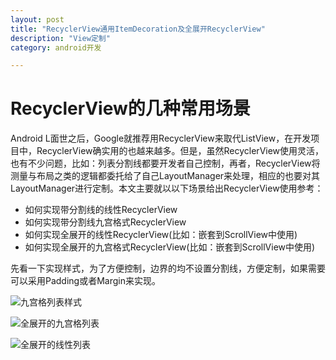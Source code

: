 ```yaml
---
layout: post
title: "RecyclerView通用ItemDecoration及全展开RecyclerView"
description: "View定制"
category: android开发

---
```


# RecyclerView的几种常用场景

Android L面世之后，Google就推荐用RecyclerView来取代ListView，在开发项目中，RecyclerView确实用的也越来越多。但是，虽然RecyclerView使用灵活，也有不少问题，比如：列表分割线都要开发者自己控制，再者，RecyclerView将测量与布局之类的逻辑都委托给了自己LayoutManager来处理，相应的也要对其LayoutManager进行定制。本文主要就以以下场景给出RecyclerView使用参考：

* 如何实现带分割线的线性RecyclerView
* 如何实现带分割线九宫格式RecyclerView
* 如何实现全展开的线性RecyclerView(比如：嵌套到ScrollView中使用)
* 如何实现全展开的九宫格式RecyclerView(比如：嵌套到ScrollView中使用)

先看一下实现样式，为了方便控制，边界的均不设置分割线，方便定制，如果需要可以采用Padding或者Margin来实现。

![九宫格列表样式](http://upload-images.jianshu.io/upload_images/1460468-2ecbed8e5d3076e0.gif?imageMogr2/auto-orient/strip)

![全展开的九宫格列表](http://upload-images.jianshu.io/upload_images/1460468-a663f26677c53449.gif?imageMogr2/auto-orient/strip)

![全展开的线性列表](http://upload-images.jianshu.io/upload_images/1460468-8e9ab06297bdbe21.gif?imageMogr2/auto-orient/strip)
